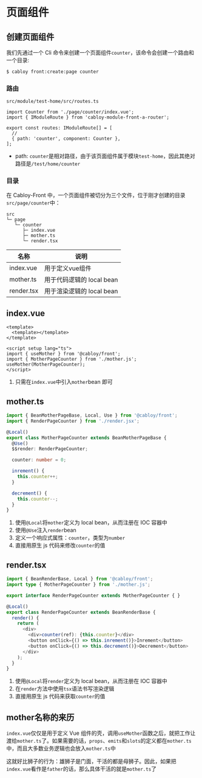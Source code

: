 # 页面组件

## 创建页面组件

我们先通过一个 Cli 命令来创建一个页面组件`counter`，该命令会创建一个路由和一个目录:

```bash
$ cabloy front:create:page counter
```

### 路由

`src/module/test-home/src/routes.ts`

```typescript{1,6}
import Counter from './page/counter/index.vue';
import { IModuleRoute } from 'cabloy-module-front-a-router';

export const routes: IModuleRoute[] = [
  //
  { path: 'counter', component: Counter },
];
```

- path: `counter`是相对路径，由于该页面组件属于模块`test-home`，因此其绝对路径是`/test/home/counter`

### 目录

在 Cabloy-Front 中，一个页面组件被切分为三个文件，位于刚才创建的目录`src/page/counter`中：

```
src
└─ page
   └─ counter
      ├─ index.vue
      ├─ mother.ts
      └─ render.tsx
```

| 名称       | 说明                      |
| ---------- | ------------------------- |
| index.vue  | 用于定义vue组件           |
| mother.ts  | 用于代码逻辑的 local bean |
| render.tsx | 用于渲染逻辑的 local bean |

## index.vue

```vue
<template>
  <template></template>
</template>

<script setup lang="ts">
import { useMother } from '@cabloy/front';
import { MotherPageCounter } from './mother.js';
useMother(MotherPageCounter);
</script>
```

1. 只需在`index.vue`中引入`mother`bean 即可

## mother.ts

```typescript
import { BeanMotherPageBase, Local, Use } from '@cabloy/front';
import { RenderPageCounter } from './render.jsx';

@Local()
export class MotherPageCounter extends BeanMotherPageBase {
  @Use()
  $$render: RenderPageCounter;

  counter: number = 0;

  inrement() {
    this.counter++;
  }

  decrement() {
    this.counter--;
  }
}
```

1. 使用`@Local`将`mother`定义为 local bean，从而注册在 IOC 容器中
2. 使用`@Use`注入`render`bean
3. 定义一个响应式属性：`counter`，类型为`number`
4. 直接用原生 js 代码来修改`counter`的值

## render.tsx

```typescript
import { BeanRenderBase, Local } from '@cabloy/front';
import type { MotherPageCounter } from './mother.js';

export interface RenderPageCounter extends MotherPageCounter { }

@Local()
export class RenderPageCounter extends BeanRenderBase {
  render() {
    return (
      <div>
        <div>counter(ref): {this.counter}</div>
        <button onClick={() => this.inrement()}>Inrement</button>
        <button onClick={() => this.decrement()}>Decrement</button>
      </div>
    );
  }
}
```

1. 使用`@Local`将`render`定义为 local bean，从而注册在 IOC 容器中
2. 在`render`方法中使用`tsx`语法书写渲染逻辑
3. 直接用原生 js 代码来获取`counter`的值

## mother名称的来历

`index.vue`仅仅是用于定义 Vue 组件的壳，调用`useMother`函数之后，就把工作让渡给`mother.ts`了。如果需要的话，`props`、`emits`和`slots`的定义都在`mother.ts`中，而且大多数业务逻辑也会放入`mother.ts`中

这就好比狮子的行为：雄狮子是门面，干活的都是母狮子。因此，如果把`index.vue`看作是`father`的话，那么具体干活的就是`mother.ts`了
